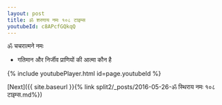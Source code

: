 ```yaml
---
layout: post
title: ॐ शरणाय नमः १०८ टाइम्स
youtubeId: c8APcfGQkqQ
---
```

 
 
 ॐ चचरात्मने नमः  
 
 -  गतिमान और निर्जीव प्राणियों की आत्मा कौन है 
 
  
 
  
 
 
 
 
 
 


{% include youtubePlayer.html id=page.youtubeId %}
 
[Next]({{ site.baseurl }}{% link  split2/_posts/2016-05-26-ॐ स्थिराय नमः १०८ टाइम्स.md%})
 
